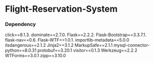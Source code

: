 # Flight-Reservation-System
### Dependency
click==8.1.3. 
dominate==2.7.0. 
Flask==2.2.2. 
Flask-Bootstrap==3.3.7.1. 
flask-nav==0.6. 
Flask-WTF==1.0.1. 
importlib-metadata==5.0.0
itsdangerous==2.1.2
Jinja2==3.1.2
MarkupSafe==2.1.1
mysql-connector-python==8.0.31
protobuf==3.20.1
visitor==0.1.3
Werkzeug==2.2.2
WTForms==3.0.1
zipp==3.10.0

